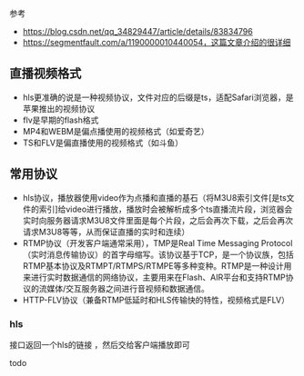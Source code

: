 
参考
* https://blog.csdn.net/qq_34829447/article/details/83834796
* https://segmentfault.com/a/1190000010440054，这篇文章介绍的很详细

## 直播视频格式

* hls更准确的说是一种视频协议，文件对应的后缀是ts，适配Safari浏览器，是苹果推出的视频协议
* flv是早期的flash格式
* MP4和WEBM是偏点播使用的视频格式（如爱奇艺）
* TS和FLV是偏直播使用的视频格式（如斗鱼）

## 常用协议

* hls协议，播放器使用video作为点播和直播的基石（将M3U8索引文件[是ts文件的索引]给video进行播放，播放时会被解析成多个ts直播流片段，浏览器会实时向服务器请求M3U8文件里面是每个片段，之后会再次下载，之后会再次请求M3U8等等，从而保证直播的实时和连续）
* RTMP协议（开发客户端通常采用），TMP是Real Time Messaging Protocol（实时消息传输协议）的首字母缩写。该协议基于TCP，是一个协议族，包括RTMP基本协议及RTMPT/RTMPS/RTMPE等多种变种。RTMP是一种设计用来进行实时数据通信的网络协议，主要用来在Flash、AIR平台和支持RTMP协议的流媒体/交互服务器之间进行音视频和数据通信。
* HTTP-FLV协议（兼备RTMP低延时和HLS传输快的特性，视频格式是FLV）

### hls

接口返回一个hls的链接 ，然后交给客户端播放即可

todo